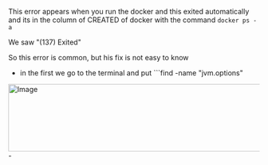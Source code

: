 This error appears when you run the docker and this exited automatically and its in the column of CREATED of docker with the command ```docker ps -a```

We saw "(137) Exited"

So this error is common, but his fix is not easy to know

- in the first we go to the terminal and put ```find -name "jvm.options"
<img width="1540" height="136" alt="Image" src="https://github.com/user-attachments/assets/782ce2d3-ba7d-418d-9865-656aba409f37" />
- 
